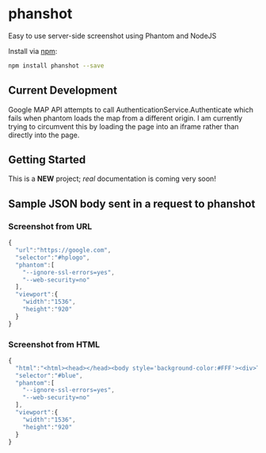 # phanshot
Easy to use server-side screenshot using Phantom and NodeJS

Install via [npm](https://www.npmjs.com):

```bash
npm install phanshot --save
```

## Current Development
Google MAP API attempts to call AuthenticationService.Authenticate which fails when phantom loads the map from a different origin. I am currently trying to circumvent this by loading the page into an iframe rather than directly into the page.

## Getting Started
This is a **NEW** project; *real* documentation is coming very soon!

## Sample JSON body sent in a request to phanshot
### Screenshot from URL
```javascript
{  
  "url":"https://google.com",
  "selector":"#hplogo",
  "phantom":[  
    "--ignore-ssl-errors=yes",
    "--web-security=no"
  ],
  "viewport":{  
    "width":"1536",
    "height":"920"
  }
}
```

### Screenshot from HTML
```javascript
{  
  "html":"<html><head></head><body style='background-color:#FFF'><div>This is a test</div><div style='width:200px;height:200px;background-color:#0000FF' id='blue'>&nbsp;</div></body></html>",
  "selector":"#blue",
  "phantom":[  
    "--ignore-ssl-errors=yes",
    "--web-security=no"
  ],
  "viewport":{  
    "width":"1536",
    "height":"920"
  }
}
```
